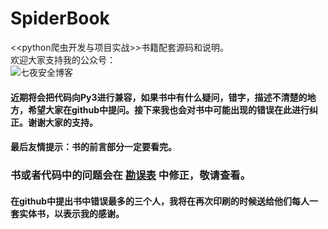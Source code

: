 # SpiderBook
&lt;&lt;python爬虫开发与项目实战>>书籍配套源码和说明。
<br>
欢迎大家支持我的公众号：
<br>
![七夜安全博客](qiye.jpg)

#### 近期将会把代码向Py3进行兼容，如果书中有什么疑问，错字，描述不清楚的地方，希望大家在github中提问。接下来我也会对书中可能出现的错误在此进行纠正。谢谢大家的支持。

#### 最后友情提示：书的前言部分一定要看完。
### 书或者代码中的问题会在 [勘误表](勘误表.md) 中修正，敬请查看。
#### 在github中提出书中错误最多的三个人，我将在再次印刷的时候送给他们每人一套实体书，以表示我的感谢。
